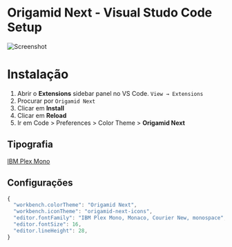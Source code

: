 # Origamid Next - Visual Studo Code Setup

![Screenshot](https://raw.githubusercontent.com/origamid/origamid-next-vscode/master/screenshot.png)

# Instalação

1. Abrir o **Extensions** sidebar panel no VS Code. `View → Extensions`
2. Procurar por `Origamid Next`
3. Clicar em **Install**
4. Clicar em **Reload**
5. Ir em Code > Preferences > Color Theme > **Origamid Next**

## Tipografia

[IBM Plex Mono](https://fonts.google.com/specimen/IBM+Plex+Mono)

## Configurações

```js
{
  "workbench.colorTheme": "Origamid Next",
  "workbench.iconTheme": "origamid-next-icons",
  "editor.fontFamily": "IBM Plex Mono, Monaco, Courier New, monospace",
  "editor.fontSize": 16,
  "editor.lineHeight": 28,
}
```
